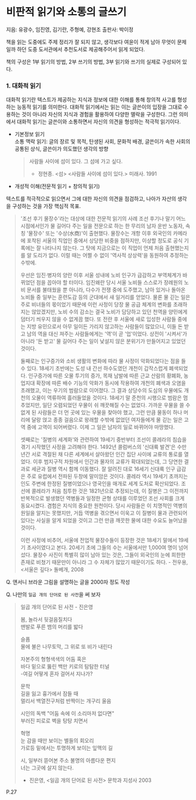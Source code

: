 
# 비판적 읽기와 소통의 글쓰기

지음: 유광수, 임진영, 김기란, 주형예, 강현조
출판사: 박이정

책을 읽는 도중에도 주제 정리가 잘 되지 않고, 생각보다 여윤이 적게 남아 무엇이 문제일까 하던 도중 도서관에서 추천도서로 제공해주어서 읽게 되었다.

책의 구성은 1부 읽기의 방법, 2부 쓰기의 방법, 3부 읽기와 쓰기의 실제로 구성되어 있다.

### 1. 대화적 읽기

대화적 읽기란 텍스트가 제공하는 지식과 정보에 대한 이해를 통해 창의적 사고를 형성하는 능동적 읽기를 의미한다. 대화적 읽기에서는 읽는 이는 글쓴이의 입장을 그대로 수용하는 것이 아니라 자신의 지식과 경험을 활용하여 다양한 맬락을 구성한다. 그런 의미에서 대화적 읽기는 글쓴이와 소통하면서 자신의 의견을 형성하는 적극적 읽기이다. 

- 기본정보 읽기  
  소통 맥락 읽기: 글의 장르 및 목적, 탄생된 사회, 문화적 배경, 글쓴이가 속한 사회의 공통된 상식, 글쓴이가 의도했던 생각의 방향
  
  > 사람들 사이에 섬이 있다. 그 섬에 가고 싶다. 
  > - 정현종. <섬> <사람들 사이에 섬이 있다.> 미래사. 1991

 - 개성적 이해(전문적 읽기 + 창의적 읽기)  

텍스트를 적극적으로 읽으면서 그에 대한 자신의 의견을 점검하고, 나아가 자산의 생각을 구성하는 것을 가장 핵심적 목표.  

  > '조선 후기 물장수'라는 대상에 대한 전문적 읽기의 사례
  > 조선 후기나 말기 어느 시점에서인가 물 길어다 주는 일을 전문으로 하는 한 무리의 남자 운반 노동자, 속칭 '물장수' 또는 '수상(水商)'이 출현했다. 물장수는 개항 이후 외국인의 카메라에 포착된 서울의 직업인 중에서 상당한 비중을 점하지만, 이상할 정도로 공식 기록에는 잘 나타나지 않는다. 그 탓에 지금으로는 이 직업이 언제 처음 출현했는지를 알 도리가 없다. 이럴 때는 어쩔 수 없이 '역사적 상상력'을 동원하여 추정하는 수밖에.  
  >   
  > 우선은 임진·병자의 양란 이후 서울 성내에 노비 인구가 급감하고 부역체계가 바뀌었던 점을 꼽아야 할 터이다. 임진왜란 당시 서울 노비들 스스로가 장례원의 노비 문서를 불태웠을 뿐 아니라, 다수가 전쟁 중에 도주했고, 남아 있거나 돌아온 노비들 중 일부는 훈련도감 등의 군대에서 새 일거리를 얻었다. 물론 물 긷는 일은 주로 비녀들의 몫이었기 때문에 이런 사정이 당장 물 공급 체계의 변화를 초래하지는 않았겠지만, 노비 수의 감소는 결국 노비가 담당하고 있던 천역을 양민에게 덤터기 씌우지 않을 수 없게끔 했다. 또 전란 후 서울에 새로 입성한 사람들 중에는 지방 유민으로서 아무 일이든 가리지 않고하는 사람들이 많았으니, 이들 돈 받고 남의 역을 대신 져주는 사람들에게는 '역'이 곧 '업'이었다. 상전이 '시켜서'가 아니라 '돈 받고' 물 길어다 주는 일이 낯설지 않은 분위기가 만들어지고 있었던 것이다.   
  >   
  >  둘째로는 인구증가와 소비 생활의 변화에 따라 물 사정이 악화되었다는 점을 들 수 있다. 18세기 초반에는 도성 내 간선 하수도였던 개천이 갑작스럽게 폐색되었다. 인구증가에 따른 오물 투기의 증가, 목재 남발에 따른 근교 산람의 황폐화, 농업지대 확장에 따른 배수 기능의 악화가 동시에 작용하여 개천의 폐색과 오염을 초래했고, 이는 우기의 범람으로 이어졌다. 그 결과 상당수의 도심의 우물에도 개천의 오물이 역류하여 흘러들었을 것이다. 18세기 말 준천의 시행으로 범람은 멈추었지만, 일단 오렴되었던 우물이 쉬 깨끗해질 수는 없었다. 가까운 우물을 쓸 수 없게 된 사람들은 더 먼 곳에 있는 우물을 찾아야 했고, 그런 만큼 물동이 하나 머리에 달랑 얹고 종종 걸음으로 왕래할 수밖에 없었던 여자들에게 물 긷는 일은 고역 중에 고역이 되어버렸다. 이제 그 일은 남자의 일로 바뀌어야 마땅했다. 
  >    
  >  셋째로는 '질병의 세계화'와 관련하여 19세기 중반부터 조선이 콜레라의 침습을 겪기 시작했던 사정을 고려해야 한다. 1492년 콜럼버스의 '신대륙 발견'은 수만 년간 서로 격절된 채 다른 세계에서 살아왔던 인간 집단 사이에 교류의 통로를 열었다. 이후 범지구적 차원에서 인간과 물자의 교류가 확대되었는데, 그 당연한 결과로 세균과 질병 역시 함께 이동했다. 잘 알려진 대로 16세기 신대륙 인구 급감은 주로 유럽에서 전파된 두창에 말미암은 것이다. 콜레라 역시 19세기 초까지는 인도 주변에 한정된 질병이었으나 영국인을 매개로 세계 도처로 확산되었다. 조선에 콜레라가 처음 침투한 것은 1821년으로 추정되는데, 이 질병은 그 이전까지 반복적으로 발생했던 역병들과 일정한 균형 상태를 이루었던 조선 사회를 크게 동요시켰다. 겸험은 지식의 중요한 원천이다. 당시 사람들은 이 치명적인 역병의 원일을 알지는 못했지만, 거듭 역병을 겪으면서 이욱고 이 질병이 물과 관련되어 있다는 사실을 알게 되었을 것이고 그런 만큼 깨끗한 물에 대한 수요도 늘어났을 것이다.   
  >  
  > 이런 사정에 비추어, 서울에 전업적 물장수들이 등장한 것은 18세기 말에서 19세기 초사이였다고 본다. 20세기 초에 그들의 수는 서울에서만 1,000여 명이 넘어섰다. 물장수 사진이 특별히 많이 남아 있는 것은, 그들이 외국인의 눈에 희한한 존재로 비쳤기 때문만이 아니라 그 수 자체가 많았기 때문이기도 하다. - 전우용, <서울은 깊다> 돌베개, 2008


Q. 앤서니 브라운 그림을 설명하는 글을 2000자 정도 작성

Q. 나만의 `일곱 개의 단어로 된 사전`을 써 보자

  > 일곱 개의 단어로 된 사전 - 진은영   
  >   
  >  봄, 놀라서 뒷걸음질치다  
  > 맨발로 푸른 뱀의 머리를 밟다    
  >   
  > 슬픔  
  > 물에 불은 나무토막, 그 위로 또 비가 내린다  
  >   
  > 자본주의
  > 형형색색의 어둠 혹은  
  > 바다 밑으로 뚫린 백만 키로의 탐탐한 터널   
  > -여길 어떻게 혼자 걸어서 지나가?
  >   
  > 문학  
  > 길을 잃고 흉가에서 잠들 때  
  > 멀리서 백열전구처럼 반짝이는 개구리 울음  
  >   
  > 시인의 독백
  > "어둠 속에 이 소리마저 없다면"  
  > 부러진 피로로 벽을 탕탕 치면서
  >   
  > 혁명  
  > 눈 감을 때만 보이는 별들의 회오리  
  > 가로등 밑에서는 투명하게 보이는 잎맥의 길  
  >   
  > 시, 일부러 뜯어본 주소 불명의 아름다운 편지  
  > 너는 그곳에 살지 않는다.   
  >   
  >  - 진은영, <일곱 개의 단어로 된 사전> 문학과 지성사 2003

P.27